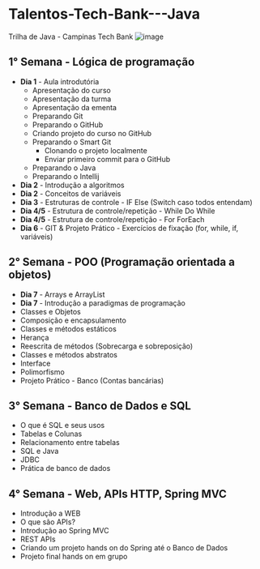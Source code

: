 # Talentos-Tech-Bank---Java
Trilha de Java - Campinas Tech Bank
![image](https://user-images.githubusercontent.com/73603060/126047518-efc7caea-0b2b-489f-b39f-79277b4f3397.png)
## 1° Semana - Lógica de programação
- **Dia 1** - Aula introdutória
  - Apresentação do curso
  - Apresentação da turma
  - Apresentação da ementa
  - Preparando Git
  - Preparando o GitHub
  - Criando projeto do curso no GitHub
  - Preparando o Smart Git
    - Clonando o projeto localmente
    - Enviar primeiro commit para o GitHub
  - Preparando o Java
  - Preparando o Intellij
- **Dia 2** - Introdução a algoritmos
- **Dia 2** - Conceitos de variáveis
- **Dia 3** - Estruturas de controle - IF Else (Switch caso todos entendam)
- **Dia 4/5** - Estrutura de controle/repetição - While Do While
- **Dia 4/5** - Estrutura de controle/repetição - For ForEach
- **Dia 6** - GIT & Projeto Prático - Exercícios de fixação (for, while, if, variáveis)

## 2° Semana - POO (Programação orientada a objetos)
- **Dia 7** - Arrays e ArrayList
- **Dia 7** - Introdução a paradigmas de programação
- Classes e Objetos
- Composição e encapsulamento
- Classes e métodos estáticos
- Herança
- Reescrita de métodos (Sobrecarga e sobreposição)
- Classes e métodos abstratos
- Interface
- Polimorfismo
- Projeto Prático - Banco (Contas bancárias)

## 3° Semana - Banco de Dados e SQL 
- O que é SQL e seus usos
- Tabelas e Colunas
- Relacionamento entre tabelas
- SQL e Java
- JDBC
- Prática de banco de dados

## 4° Semana - Web, APIs HTTP, Spring MVC
- Introdução a WEB
- O que são APIs?
- Introdução ao Spring MVC
- REST APIs
- Criando um projeto hands on do Spring até o Banco de Dados
- Projeto final hands on em grupo
